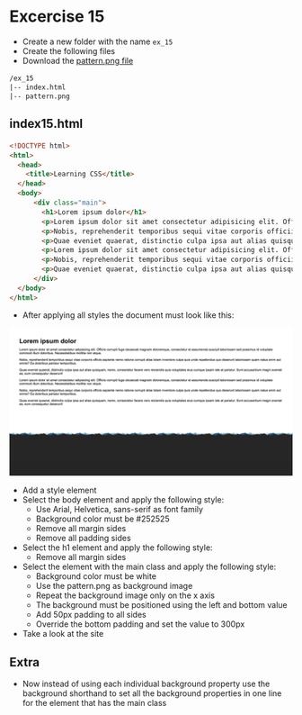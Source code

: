 # Excercise 15

* Create a new folder with the name `ex_15`
* Create the following files
* Download the [pattern.png file](./images/pattern.png)

```
/ex_15
|-- index.html
|-- pattern.png
```

## index15.html
```html
<!DOCTYPE html>
<html>
  <head>
    <title>Learning CSS</title>
  </head>
  <body>
      <div class="main">
        <h1>Lorem ipsum dolor</h1>
        <p>Lorem ipsum dolor sit amet consectetur adipisicing elit. Officiis corrupti fuga obcaecati magnam doloremque, consectetur et assumenda suscipit laboriosam sed possimus id voluptate commodi illum doloribus. Necessitatibus mollitia non atque.</p>
        <p>Nobis, reprehenderit temporibus sequi vitae corporis officiis sapiente nemo ratione corrupti alias totam inventore culpa quis unde repellendus quo deserunt laboriosam quam natus enim aut omnis? Ea doloribus pariatur temporibus.</p>
        <p>Quae eveniet quaerat, distinctio culpa ipsa aut alias quisquam, nemo, consectetur facere vero reiciendis quia voluptates eius cumque ipsam iste at pariatur. Sunt accusantium magni eveniet ea, eum consequatur deserunt!</p>  
        <p>Lorem ipsum dolor sit amet consectetur adipisicing elit. Officiis corrupti fuga obcaecati magnam doloremque, consectetur et assumenda suscipit laboriosam sed possimus id voluptate commodi illum doloribus. Necessitatibus mollitia non atque.</p>
        <p>Nobis, reprehenderit temporibus sequi vitae corporis officiis sapiente nemo ratione corrupti alias totam inventore culpa quis unde repellendus quo deserunt laboriosam quam natus enim aut omnis? Ea doloribus pariatur temporibus.</p>
        <p>Quae eveniet quaerat, distinctio culpa ipsa aut alias quisquam, nemo, consectetur facere vero reiciendis quia voluptates eius cumque ipsam iste at pariatur. Sunt accusantium magni eveniet ea, eum consequatur deserunt!</p>  
      </div>
  </body>
</html>
```

* After applying all styles the document must look like this:

![Ex 15](./results/ex_15.png)

* Add a style element
* Select the body element and apply the following style:
  * Use Arial, Helvetica, sans-serif as font family
  * Background color must be #252525
  * Remove all margin sides
  * Remove all padding sides
* Select the h1 element and apply the following style:
  * Remove all margin sides
* Select the element with the main class and apply the following style:
  * Background color must be white
  * Use the pattern.png as background image
  * Repeat the background image only on the x axis
  * The background must be positioned using the left and bottom value
  * Add 50px padding to all sides
  * Override the bottom padding and set the value to 300px
* Take a look at the site

## Extra
* Now instead of using each individual background property use the background shorthand to set all the background properties in one line for the element that has the main class